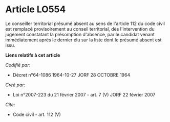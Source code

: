 # Article LO554

Le conseiller territorial présumé absent au sens de l'article 112 du code civil est remplacé provisoirement au conseil
territorial, dès l'intervention du jugement constatant la présomption d'absence, par le candidat venant immédiatement après
le dernier élu sur la liste dont le présumé absent est issu.

**Liens relatifs à cet article**

_Codifié par_:

  - Décret n°64-1086 1964-10-27 JORF 28 OCTOBRE 1964

_Créé par_:

  - Loi n°2007-223 du 21 février 2007 - art. 7 (V) JORF 22 février 2007

_Cite_:

  - Code civil - art. 112 (V)
